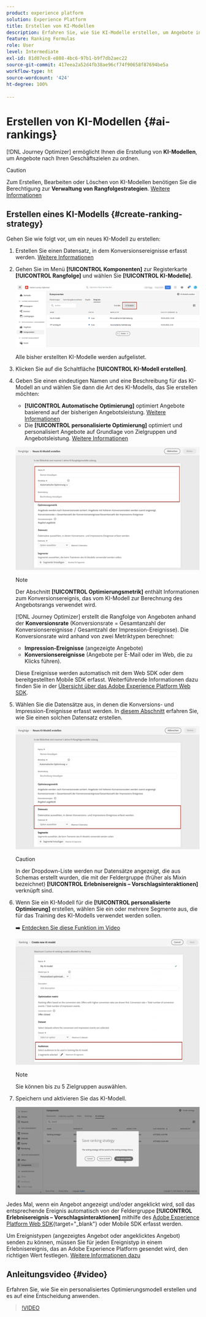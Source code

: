 ```yaml
---
product: experience platform
solution: Experience Platform
title: Erstellen von KI-Modellen
description: Erfahren Sie, wie Sie KI-Modelle erstellen, um Angebote in Ranglisten zu sortieren
feature: Ranking Formulas
role: User
level: Intermediate
exl-id: 81d07ec8-e808-4bc6-97b1-b9f7db2aec22
source-git-commit: 417eea2a52d4fb38ae96cf74f90658f87694be5a
workflow-type: ht
source-wordcount: '424'
ht-degree: 100%

---
```


# Erstellen von KI-Modellen {#ai-rankings}

[!DNL Journey Optimizer] ermöglicht Ihnen die Erstellung von **KI-Modellen**, um Angebote nach Ihren Geschäftszielen zu ordnen.

>[!CAUTION]
>
>Zum Erstellen, Bearbeiten oder Löschen von KI-Modellen benötigen Sie die Berechtigung zur **Verwaltung von Rangfolgestrategien**. [Weitere Informationen](../../administration/high-low-permissions.md#manage-ranking-strategies)

## Erstellen eines KI-Modells {#create-ranking-strategy}

Gehen Sie wie folgt vor, um ein neues KI-Modell zu erstellen:

1. Erstellen Sie einen Datensatz, in dem Konversionsereignisse erfasst werden. [Weitere Informationen](../data-collection/create-dataset.md)

1. Gehen Sie im Menü **[!UICONTROL Komponenten]** zur Registerkarte **[!UICONTROL Rangfolge]** und wählen Sie **[!UICONTROL KI-Modelle]**.

   ![](../assets/ai-ranking-list.png)

   Alle bisher erstellten KI-Modelle werden aufgelistet.

1. Klicken Sie auf die Schaltfläche **[!UICONTROL KI-Modell erstellen]**.

1. Geben Sie einen eindeutigen Namen und eine Beschreibung für das KI-Modell an und wählen Sie dann die Art des KI-Modells, das Sie erstellen möchten:

   * **[!UICONTROL Automatische Optimierung]** optimiert Angebote basierend auf der bisherigen Angebotsleistung. [Weitere Informationen](auto-optimization-model.md)
   * Die **[!UICONTROL personalisierte Optimierung]** optimiert und personalisiert Angebote auf Grundlage von Zielgruppen und Angebotsleistung. [Weitere Informationen](personalized-optimization-model.md)

   ![](../assets/ai-ranking-fields.png)

   >[!NOTE]
   >
   >Der Abschnitt **[!UICONTROL Optimierungsmetrik]** enthält Informationen zum Konversionsereignis, das vom KI-Modell zur Berechnung des Angebotsrangs verwendet wird.
   >
   >[!DNL Journey Optimizer] erstellt die Rangfolge von Angeboten anhand der **Konversionsrate** (Konversionsrate = Gesamtanzahl der Konversionsereignisse / Gesamtzahl der Impression-Ereignisse). Die Konversionsrate wird anhand von zwei Metriktypen berechnet:
   >* **Impression-Ereignisse** (angezeigte Angebote)
   >* **Konversionsereignisse** (Angebote per E-Mail oder im Web, die zu Klicks führen).
   >
   >Diese Ereignisse werden automatisch mit dem Web SDK oder dem bereitgestellten Mobile SDK erfasst. Weiterführende Informationen dazu finden Sie in der [Übersicht über das Adobe Experience Platform Web SDK](https://experienceleague.adobe.com/docs/experience-platform/edge/home.html?lang=de).

1. Wählen Sie die Datensätze aus, in denen die Konversions- und Impression-Ereignisse erfasst werden. In [diesem Abschnitt](../data-collection/create-dataset.md) erfahren Sie, wie Sie einen solchen Datensatz erstellen.<!--This dataset needs to be associated with a schema that must have the **[!UICONTROL Proposition Interactions]** field group (previously known as mixin) associated with it.-->

   ![](../assets/ai-ranking-dataset-id.png)

   >[!CAUTION]
   >
   >In der Dropdown-Liste werden nur Datensätze angezeigt, die aus Schemas erstellt wurden, die mit der Feldergruppe (früher als Mixin bezeichnet) **[!UICONTROL Erlebnisereignis – Vorschlagsinteraktionen]** verknüpft sind.

1. Wenn Sie ein KI-Modell für die **[!UICONTROL personalisierte Optimierung]** erstellen, wählen Sie ein oder mehrere Segmente aus, die für das Training des KI-Modells verwendet werden sollen.

   ➡️ [Entdecken Sie diese Funktion im Video](#video)

   ![](../assets/ai-ranking-segments.png)

   >[!NOTE]
   >
   >Sie können bis zu 5 Zielgruppen auswählen.

1. Speichern und aktivieren Sie das KI-Modell.

   ![](../assets/ai-ranking-save-activate.png)

<!--At this point, you must have:

* created the AI model,
* defined which type of event you want to capture - offer displayed (impression) and/or offer clicked (conversion),
* and in which dataset you want to collect the event data.-->

Jedes Mal, wenn ein Angebot angezeigt und/oder angeklickt wird, soll das entsprechende Ereignis automatisch von der Feldergruppe **[!UICONTROL Erlebnisereignis – Vorschlagsinteraktionen]** mithilfe des [Adobe Experience Platform Web SDK](https://experienceleague.adobe.com/docs/experience-platform/edge/web-sdk-faq.html?lang=de#what-is-adobe-experience-platform-web-sdk%3F){target="_blank"} oder Mobile SDK erfasst werden.

Um Ereignistypen (angezeigtes Angebot oder angeklicktes Angebot) senden zu können, müssen Sie für jeden Ereignistyp in einem Erlebnisereignis, das an Adobe Experience Platform gesendet wird, den richtigen Wert festlegen. [Weitere Informationen dazu](../data-collection/schema-requirement.md)

## Anleitungsvideo {#video}

Erfahren Sie, wie Sie ein personalisiertes Optimierungsmodell erstellen und es auf eine Entscheidung anwenden.

>[!VIDEO](https://video.tv.adobe.com/v/3419954?quality=12)
